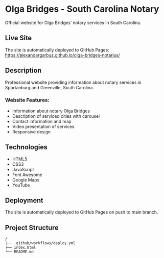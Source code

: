 # Olga Bridges - South Carolina Notary

Official website for Olga Bridges' notary services in South Carolina.

## Live Site

The site is automatically deployed to GitHub Pages:
https://alexandergarbuz.github.io/olga-bridges-notarius/

## Description

Professional website providing information about notary services in Spartanburg and Greenville, South Carolina.

### Website Features:
- Information about notary Olga Bridges
- Description of serviced cities with carousel
- Contact information and map
- Video presentation of services
- Responsive design

## Technologies

- HTML5
- CSS3
- JavaScript
- Font Awesome
- Google Maps
- YouTube

## Deployment

The site is automatically deployed to GitHub Pages on push to main branch.

## Project Structure
```
/
├── .github/workflows/deploy.yml
├── index.html
└── README.md
```